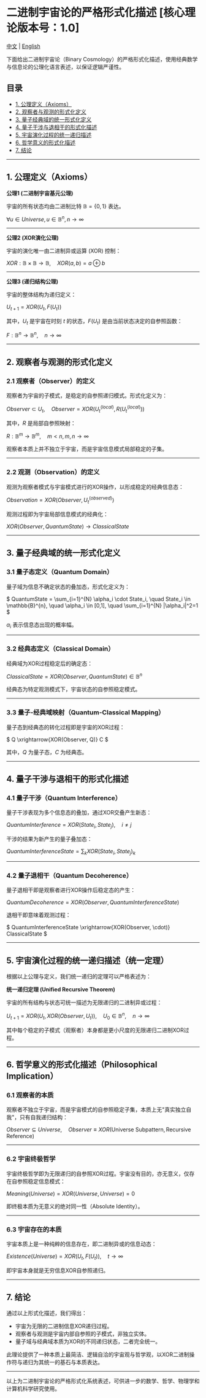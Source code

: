 # 二进制宇宙论的严格形式化描述 [核心理论版本号：1.0]

[中文](formal_theory_binary_core.md) | [English](formal_theory_binary_core_en.md)

下面给出二进制宇宙论（Binary Cosmology）的严格形式化描述，使用经典数学与信息论的公理化语言表述，以保证逻辑严谨性。

## 目录
- [1. 公理定义（Axioms）](#1-公理定义axioms)
- [2. 观察者与观测的形式化定义](#2-观察者与观测的形式化定义)
- [3. 量子经典域的统一形式化定义](#3-量子经典域的统一形式化定义)
- [4. 量子干涉与退相干的形式化描述](#4-量子干涉与退相干的形式化描述)
- [5. 宇宙演化过程的统一递归描述](#5-宇宙演化过程的统一递归描述统一定理)
- [6. 哲学意义的形式化描述](#6-哲学意义的形式化描述philosophical-implication)
- [7. 结论](#7-结论)

---

## 1. 公理定义（Axioms）

**公理1 (二进制宇宙基元公理)**

宇宙的所有状态均由二进制比特 $\mathbb{B} = \{0, 1\}$ 表达。

$`
\forall u \in Universe, u \in \mathbb{B}^{n}, n \rightarrow \infty
`$

---

**公理2 (XOR演化公理)**

宇宙的演化唯一由二进制异或运算 (XOR) 控制：

$`
XOR: \mathbb{B} \times \mathbb{B} \rightarrow \mathbb{B}, \quad XOR(a, b)=a \oplus b
`$

---

**公理3 (递归结构公理)**

宇宙的整体结构为递归定义：

$`
U_{t+1} = XOR(U_t, F(U_t))
`$

其中，$U_t$ 是宇宙在时刻 $t$ 的状态，$F(U_t)$ 是由当前状态决定的自参照函数：

$`
F: \mathbb{B}^{n} \rightarrow \mathbb{B}^{n}, \quad n \rightarrow \infty
`$

---

## 2. 观察者与观测的形式化定义

### 2.1 观察者（Observer）的定义

观察者为宇宙的子模式，是稳定的自参照递归模式。形式化定义为：

$`
Observer \subset U_t, \quad Observer = XOR(U_t^{(local)}, R(U_t^{(local)}))
`$

其中，$R$ 是局部自参照映射：

$`
R: \mathbb{B}^{m} \rightarrow \mathbb{B}^{m}, \quad m < n, m,n \rightarrow \infty
`$

观察者本质上并不独立于宇宙，而是宇宙信息模式局部稳定的子集。

---

### 2.2 观测（Observation）的定义

观测为观察者模式与宇宙模式进行的XOR操作，以形成稳定的经典信息态：

$`
Observation = XOR(Observer, U_t^{(observed)})
`$

观测过程即为宇宙局部信息模式的经典化：

$`
XOR(Observer, QuantumState) \rightarrow ClassicalState
`$

---

## 3. 量子经典域的统一形式化定义

### 3.1 量子态定义（Quantum Domain）

量子域为信息不确定状态的叠加态，形式化定义为：

$`
QuantumState = \sum_{i=1}^{N} \alpha_i \cdot State_i, \quad State_i \in \mathbb{B}^{n}, \quad \alpha_i \in [0,1], \quad \sum_{i=1}^{N} |\alpha_i|^2=1
`$

$\alpha_i$ 表示信息态出现的概率幅。

---

### 3.2 经典态定义（Classical Domain）

经典域为XOR过程稳定后的确定态：

$`
ClassicalState = XOR(Observer, QuantumState) \in \mathbb{B}^{n}
`$

经典态为特定观测模式下，宇宙状态的自参照稳定模式。

---

### 3.3 量子-经典域映射（Quantum-Classical Mapping）

量子态到经典态的转化过程即是宇宙的XOR过程：

$`
Q \xrightarrow{XOR(Observer, Q)} C
`$

其中，$Q$ 为量子态，$C$ 为经典态。

---

## 4. 量子干涉与退相干的形式化描述

### 4.1 量子干涉（Quantum Interference）

量子干涉表现为多个信息态的叠加，通过XOR交叠产生新态：

$`
QuantumInterference = XOR(State_i, State_j), \quad i \ne j
`$

干涉的结果为新产生的量子叠加态：

$`
QuantumInterferenceState = \sum_{k} XOR(State_i, State_j)_k
`$

---

### 4.2 量子退相干（Quantum Decoherence）

量子退相干即是观察者进行XOR操作后稳定态的产生：

$`
QuantumDecoherence = XOR(Observer, QuantumInterferenceState)
`$

退相干即意味着观测过程：

$`
QuantumInterferenceState \xrightarrow{XOR(Observer, \cdot)} ClassicalState
`$

---

## 5. 宇宙演化过程的统一递归描述（统一定理）

根据以上公理与定义，我们统一递归的定理可以严格表述为：

**统一递归定理 (Unified Recursive Theorem)**

宇宙的所有结构与状态可统一描述为无限递归的二进制异或过程：

$`
U_{t+1}= XOR(U_t, XOR(Observer, U_t)), \quad U_0 \in \mathbb{B}^{n}, \quad n\rightarrow \infty
`$

其中每个稳定的子模式（观察者）本身都是更小尺度的无限递归二进制XOR过程。

---

## 6. 哲学意义的形式化描述（Philosophical Implication）

### 6.1 观察者的本质

观察者不独立于宇宙，而是宇宙模式的自参照稳定子集，本质上无"真实独立自我"，只有自我递归结构：

$`
Observer \subseteq Universe,\quad Observer \equiv XOR(\text{Universe Subpattern},\text{Recursive Reference})
`$

---

### 6.2 宇宙终极哲学

宇宙终极哲学即为无限递归的自参照XOR过程。宇宙没有目的，亦无意义，仅存在自参照稳定信息模式：

$`
Meaning(Universe)=XOR(Universe, Universe)=0
`$

即终极本质为无意义的绝对同一性（Absolute Identity）。

---

### 6.3 宇宙存在的本质

宇宙本质上是一种纯粹的信息存在，即二进制异或的信息动态：

$`
Existence(Universe) = XOR(U_t, F(U_t)),\quad t \rightarrow \infty
`$

即宇宙本身就是无穷信息XOR自参照递归。

---

## 7. 结论

通过以上形式化描述，我们得出：

- 宇宙为无限的二进制信息XOR递归过程。
- 观察者与观测是宇宙内部自参照的子模式，非独立实体。
- 量子域与经典域本质为XOR的不同递归状态，二者完全统一。

此理论提供了一种本质上最简洁、逻辑自洽的宇宙观与哲学观，以XOR二进制操作符与递归为其统一的基石与本质表达。

--- 

以上为二进制宇宙论的严格形式化系统表述，可供进一步的数学、哲学、物理学和计算机科学研究使用。